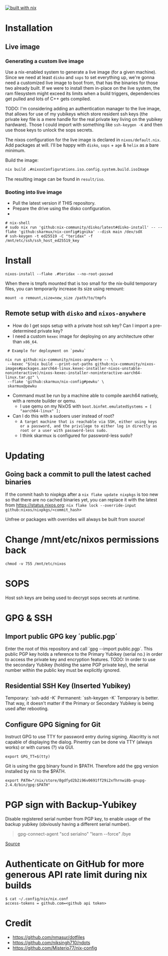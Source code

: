 [![built with nix](https://builtwithnix.org/badge.svg)](https://builtwithnix.org)

# Installation

## Live image

### Generating a custom live image

Use a nix-enabled system to generate a live image (for a given machine). Since we need at least `disko` and `sops` to set everything up, we're gonna need a customized live image to boot from, that has the binaries for those two already built. If we were to install them in-place on the live system, the ram filesystem might exceed its limits when a build triggers, dependencies get pulled and lots of C++ gets compiled.

TODO: I'm considering adding an authentication manager to the live image, that allows for use of my yubikeys which store resident ssh keys (the private key file is a mere handle for the real private key living on the yubikey hardware). Those I could import with something like `ssh-keygen -K` and then use those keys to unlock the sops secrets.

The nixos configuration for the live image is declared in `nixos/default.nix`. Add packages at will. I'll be happy with `disko`, `sops` + `age` & `helix` as a bare minimum.

Build the image:
```sh
nix build .#nixosConfigurations.iso.config.system.build.isoImage
```

The resulting image can be found in `result/iso`.

### Booting into live image

- Pull the latest version if THIS repository.
- Prepare the drive using the disko configuration.
- 

```
# nix-shell
# sudo nix run 'github:nix-community/disko/latest#disko-install' -- --flake 'github:skarmux/nix-config#ignika' --disk main /dev/sdX
# ssh-keygen -t ed25519 -C "teridax" -f /mnt/etc/ssh/ssh_host_ed25519_key
```

# Install
```
nixos-install --flake .#teridax --no-root-passwd
```
When there is tmpfs mounted that is too small for the nix-build temporary files,
you can temporarily increase its size using remount:
```
mount -o remount,size=new_size /path/to/tmpfs
```

## Remote setup with `disko` and `nixos-anywhere`

 - How do I get sops setup with a private host ssh key? Can I import a pre-determined private key?
 - I need a custom `kexec` image for deploying on any architecture other than `x86_64`.

```
 # Example for deployment on `pewku`

nix run github:nix-community/nixos-anywhere -- \
 --kexec "$(nix build --print-out-paths github:nix-community/nixos-images#packages.aarch64-linux.kexec-installer-nixos-unstable-noninteractive)/nixos-kexec-installer-noninteractive-aarch64-linux.tar.gz" \
 --flake 'github:skarmux/nix-config#pewku' \
 skarmux@pewku
```
- Command must be run by a machine able to compile aarch64 natively, with a remote builder or qemu.
  - I use qemu on my NixOS with `boot.binfmt.emulatedSystems = [ "aarch64-linux" ];`
- Can I do this with a sudoers user instead of root?
  - `A target machine that is reachable via SSH, either using keys or a password, and the privilege to either log in directly as root or a user with password-less sudo.`
  - I think skarmux is configured for password-less sudo?


# Updating

## Going back a commit to pull the latest cached binaries

If the commit hash to nixpkgs after a `nix flake update nixpkgs` is too new so
that there are no cached binaries yet, you can replace it with the latest from
https://status.nixos.org: `nix flake lock --override-input github:nixos/nixpkgs/<commit_hash>`

Unfree or packages with overrides will always be built from source!

# Change /mnt/etc/nixos permissions back
```
chmod -v 755 /mnt/etc/nixos
```

# SOPS

Host ssh keys are being used to decrypt sops secrets at runtime.

# GPG & SSH

## Import public GPG key ´public.pgp´
Enter the root of this repository and call ´gpg --import public.pgp´.
This public PGP key holds a reference to the Primary Yubikey (serial no.) in order to access the private key and encryption features.
TODO: In order to use the secondary Yubikey (holding the same PGP private key), the serial number within the public key must be explicitly ignored.

## Residential SSH Key (Inserted Yubikey)
Temporary: ´ssh-add -K´
Permanent: ´ssh-keygen -K´
Temporary is better. That way, it doesn't matter if the Primary or Secondary Yubikey is being used after rebooting.

## Configure GPG Signing for Git
Instruct GPG to use TTY for password entry during signing. Alacritty is not capable of displaying the dialog.
Pinentry can be done via TTY (always works) or with curses (?) via GUI.
```
export GPG_TT=$(tty)
```

Git is using the gpg binary found in $PATH. Therefore add the gpg version installed by nix to the $PATH.
```
export PATH="/nix/store/8gdfyd2b2i96v0691ff29i2xfhrnwi8b-gnupg-2.4.0/bin/gpg:$PATH"
```

# PGP sign with Backup-Yubikey
Disable registered serial number from PGP key, to enable usage of the backup yubikey (obviously having a different serial number).
>gpg-connect-agent "scd serialno" "learn --force" /bye

[Source](https://security.stackexchange.com/questions/181551/create-backup-yubikey-with-identical-pgp-keys)

# Authenticate on GitHub for more generous API rate limit during nix builds
```
$ cat ~/.config/nix/nix.conf
access-tokens = github.com=<github api token>
```

# Credit

- https://github.com/nmasur/dotfiles
- https://github.com/niksingh710/ndots
- https://github.com/Misterio77/nix-config

